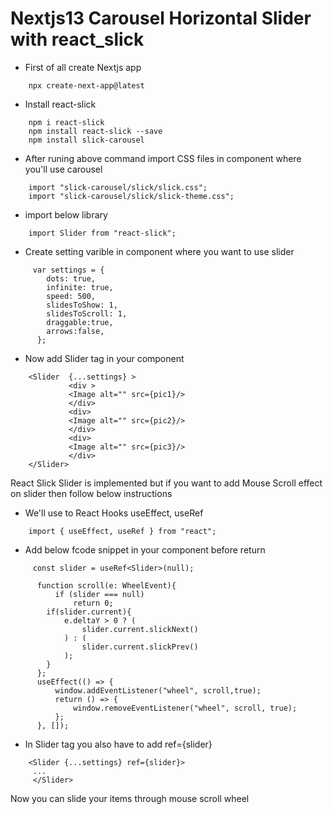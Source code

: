 # Nextjs13 Carousel Horizontal Slider with react_slick

- First of all create Nextjs app

```
    npx create-next-app@latest
```

- Install react-slick

```
    npm i react-slick
    npm install react-slick --save
    npm install slick-carousel
```

- After runing above command import CSS files in component where you'll use carousel

```
    import "slick-carousel/slick/slick.css";
    import "slick-carousel/slick/slick-theme.css";
```

- import below library

```
    import Slider from "react-slick";
```

- Create setting varible in component where you want to use slider

```
     var settings = {
        dots: true,
        infinite: true,
        speed: 500,
        slidesToShow: 1,
        slidesToScroll: 1,
        draggable:true,
        arrows:false,
      };
```

- Now add Slider tag in your component

```
    <Slider  {...settings} >
             <div >
             <Image alt="" src={pic1}/>
             </div>
             <div>
             <Image alt="" src={pic2}/>
             </div>
             <div>
             <Image alt="" src={pic3}/>
             </div>
    </Slider>
```

React Slick Slider is implemented but if you want to add Mouse Scroll effect on slider
then follow below instructions

- We'll use to React Hooks useEffect, useRef

```
    import { useEffect, useRef } from "react";
```

- Add below fcode snippet in your component before return

```
     const slider = useRef<Slider>(null);

      function scroll(e: WheelEvent){
          if (slider === null)
              return 0;
        if(slider.current){
            e.deltaY > 0 ? (
                slider.current.slickNext()
            ) : (
                slider.current.slickPrev()
            );
        }
      };
      useEffect(() => {
          window.addEventListener("wheel", scroll,true);
          return () => {
              window.removeEventListener("wheel", scroll, true);
          };
      }, []);
```

- In Slider tag you also have to add ref={slider}

```
    <Slider {...settings} ref={slider}>
     ...
     </Slider>

```

Now you can slide your items through mouse scroll wheel
